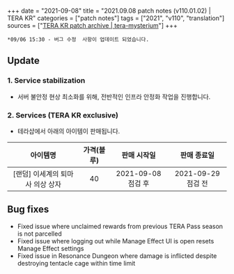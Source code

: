 +++
date = "2021-09-08"
title = "2021.09.08 patch notes (v110.01.02) | TERA KR"
categories = ["patch notes"]
tags = ["2021", "v110", "translation"]
sources = ["[TERA KR patch archive | tera-mysterium](/ko/patch/2021/v110-01-02)"]
+++

```
*09/06 15:30 - 버그 수정  사항이 업데이트 되었습니다.
```

## Update

### **1.** Service stabilization
- 서버 불안정 현상 최소화를 위해, 전반적인 인프라 안정화 작업을 진행합니다.

### **2.** Services (TERA KR exclusive)
- 테라샵에서 아래의 아이템이 판매됩니다.

| 아이템명 | 가격(블루) | 판매 시작일 | 판매 종료일 |
| :-: | :-: | :-: | :-: |
| [랜덤] 이세계의 퇴마사 의상 상자 | 40 | 2021-09-08 점검 후 | 2021-09-29 점검 전 |

## Bug fixes

- Fixed issue where unclaimed rewards from previous TERA Pass season is not parcelled
- Fixed issue where logging out while Manage Effect UI is open resets Manage Effect settings
- Fixed issue in Resonance Dungeon where damage is inflicted despite destroying tentacle cage within time limit
